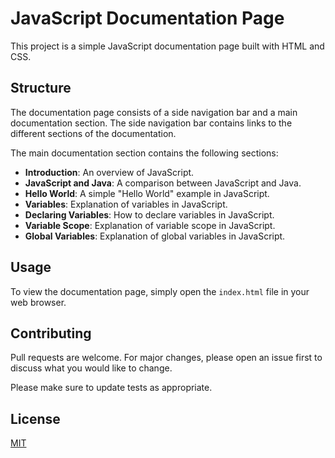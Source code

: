 # JavaScript Documentation Page

This project is a simple JavaScript documentation page built with HTML and CSS.

## Structure

The documentation page consists of a side navigation bar and a main documentation section. The side navigation bar contains links to the different sections of the documentation.

The main documentation section contains the following sections:

- **Introduction**: An overview of JavaScript.
- **JavaScript and Java**: A comparison between JavaScript and Java.
- **Hello World**: A simple "Hello World" example in JavaScript.
- **Variables**: Explanation of variables in JavaScript.
- **Declaring Variables**: How to declare variables in JavaScript.
- **Variable Scope**: Explanation of variable scope in JavaScript.
- **Global Variables**: Explanation of global variables in JavaScript.

## Usage

To view the documentation page, simply open the `index.html` file in your web browser.

## Contributing

Pull requests are welcome. For major changes, please open an issue first to discuss what you would like to change.

Please make sure to update tests as appropriate.

## License

[MIT](https://choosealicense.com/licenses/mit/)